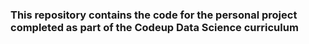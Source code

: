 ### This repository contains the code for the personal project completed as part of the Codeup Data Science curriculum